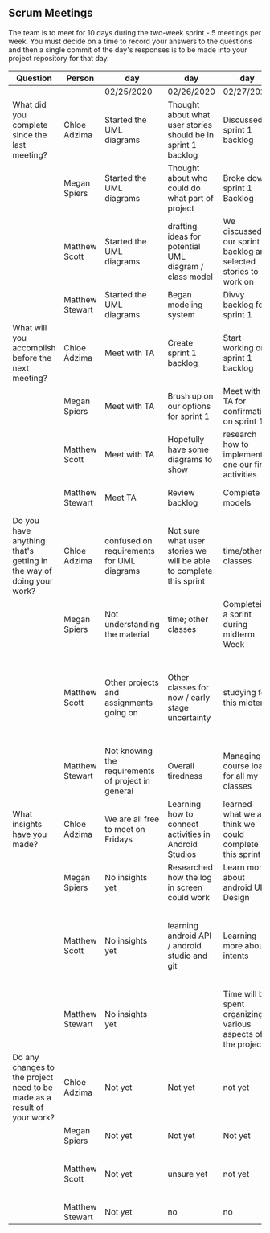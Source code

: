 ## Scrum Meetings
The team is to meet for 10 days during the two-week sprint - 5 meetings per week. You must decide on a time to record your answers to the questions and then a single commit of the day's responses is to be made into your project repository for that day.

Question    |          Person                                             | day | day | day | day | day | day | day |day | day | day |
------------|---------------------------------------------------------------------|-----|-----|-----|-----|-----|-----|-----|----|-----|-----|
| | |02/25/2020 | 02/26/2020 | 02/27/2020 | 02/28/2020 | 02/29/2020 | 03/02/2020 | 03/03/2020 | 03/04/2020 |
| What did you complete since the last meeting? | Chloe Adzima| Started the UML diagrams | Thought about what user stories should be in sprint 1 backlog | Discussed sprint 1 backlog | Met with TA to go over user stories and sprint 1 backlog | Finished UML diagrams | Learned how to connect activities in Android Studio | Worked on donor main activity UI | Worked on UI for item posting | Linked database to project to store item data
|            | Megan Spiers| Started the UML diagrams | Thought about who could do what part of project | Broke down sprint 1 Backlog | Worked on UML | Complete Today's Assignments | Started Designing UI | More work on sprint 1 basics | learned more about UI's
|            | Matthew Scott |   Started the UML diagrams | drafting ideas for potential UML diagram / class model | We discussed our sprint 1 backlog and selected stories to work on | Met with TA to get clarification on Project | completed UML models | Begun working on basic app interface | more work on first app activity draft | more commits for activity
|            | Matthew Stewart | Started the UML diagrams |  Began modeling system  |  Divvy backlog for sprint 1  |  Completed some models  |  Started a project in A.S  |  Set up basic functionality
| What will you accomplish before the next meeting? | Chloe Adzima | Meet with TA | Create sprint 1 backlog | Start working on sprint 1 backlog | Finish UML diagrams | Start creating donor main activity screen | Start working on UI for sprint 1 | work on activity screen for posting an item | Work on functionality of posting item | Be able to print item data from database
|            | Megan Spiers |   Meet with TA | Brush up on our options for sprint 1 | Meet with TA for confirmation on sprint 1 | Complete Saturdays Assignments | Start Sprint 1 | Finish a UI | have a plan for finishing | research more info on Android studio
|            | Matthew Scott |   Meet with TA | Hopefully have some diagrams to show | research how to implement one our first activities | Have behavioral UML diagram complete | work on first app activity for project | have some code to submit | continue working on app interface | more commits for activity
|            | Matthew Stewart | Meet TA  |  Review backlog  |  Complete models  |  Start a draft in Android Studio  |  implement some basic functionality  |  Start testing / continue with today
| Do you have anything that's getting in the way of doing your work? | Chloe Adzima | confused on requirements for UML diagrams | Not sure what user stories we will be able to complete this sprint | time/other classes | unsure how to make UML diagrams correctly | worried about how github will work with Android Studio | Midterms | studying for test in this class and other classes | Midterms | Hard to get data from database
|            | Megan Spiers |   Not understanding the material | time; other classes | Completeing a sprint during midterm Week | Car broke down :( | Work | All previously listed Reasons | midterms | Midterm week
|            | Matthew Scott |   Other projects and assignments going on | Other classes for now / early stage uncertainty | studying for this midterm | havent completed every diagram yet | just learning details of android API and java still before I can complete certain features of activity | midterm week | technical details of methods and UI elements | other classes
|            | Matthew Stewart | Not knowing the requirements of project in general  |  Overall tiredness  |  Managing course load for all my classes  |  Failing to remember/document what I need to do  |  android architecture complexity  |  MIDTERMS
| What insights have you made? |Chloe Adzima | We are all free to meet on Fridays | Learning how to connect activities in Android Studios | learned what we all think we could complete this sprint | Understand what we will do this sprint | understand the main idea of the app better after doing UML | Have a better understanding of how Android Studios works | Figured out how to get project from github onto Android Studio | Know how to make drop down menu now | Learned how to store data in database
|            | Megan Spiers |   No insights yet | Researched how the log in screen could work | Learn more about android UI Design | Better understanding of what is required of Us | Understand UML better | Learned to connect Activities | manage time better | Understand Android Studio better
|            | Matthew Scott |   No insights yet | learning android API / android studio and git | Learning more about intents | better understanding of the behavior of our app from diagrams | Meeting with TA cleared up some of our expected requirements | understanding UI elements and methods for them in AS | learned some more details about git so we can merge our work project easily | learned about different android versions and emulators
|            | Matthew Stewart | No insights yet  |  |  Time will be spent organizing various aspects of the project  |  I got an idea for how our system needs to work with other systems  |  ViewModels w/ single activity architecture may be effective  |  Large amt.s of data could slow things down 
| Do any changes to the project need to be made as a result of your work? |Chloe Adzima | Not yet | Not yet | not yet | not yet | not yet | no, still in learning stage | need to update UI to follow our storyboard | need to figure out how to allow user to upload an image | no
|            | Megan Spiers |   Not yet | Not yet | Not yet | Not yet | Not yet | Not Yet | not Yet | not yet
|            | Matthew Scott |   Not yet | unsure yet | not yet | not yet | not yet, planning stage still seems good so far | not yet | no, havent pushed to repo yet | not yet
|            | Matthew Stewart | Not yet |  no  |  no  |  no  |  no  |  probably soon  
